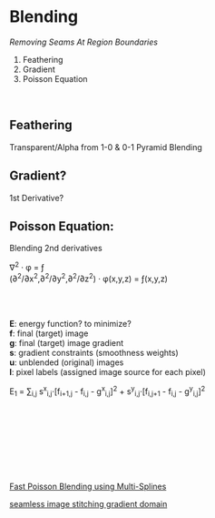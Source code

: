 # Blending
*Removing Seams At Region Boundaries*


1) Feathering 
2) Gradient
3) Poisson Equation

<br/>


## Feathering
Transparent/Alpha from 1-0 & 0-1
	Pyramid Blending
	


## Gradient?
1st Derivative?


## Poisson Equation:
Blending 2nd derivatives

&nabla;<sup>2</sup> &middot; &phi; = &fnof;
<br/>
(&part;<sup>2</sup>/&part;x<sup>2</sup>,&part;<sup>2</sup>/&part;y<sup>2</sup>,&part;<sup>2</sup>/&part;z<sup>2</sup>) &middot; &phi;(x,y,z) = &fnof;(x,y,z)

<br/>
<br/>

**E**: energy function? to minimize?
<br/>
**f**: final (target) image 
<br/>
**g**: final (target) image gradient
<br/>
**s**: gradient constraints (smoothness weights)
<br/>
**u**: unblended (original) images
<br/>
**l**: pixel labels (assigned image source for each pixel)
<br/>

E<sub>1</sub> = &Sum;<sub>i,j</sub> s<sup>x</sup><sub>i,j</sub>&middot;[f<sub>i+1,j</sub> - f<sub>i,j</sub> - g<sup>x</sup><sub>i,j</sub>]<sup>2</sup> + s<sup>y</sup><sub>i,j</sub>&middot;[f<sub>i,j+1</sub> - f<sub>i,j</sub> - g<sup>y</sup><sub>i,j</sub>]<sup>2</sup>

<br/>
<br/>
<br/>






<br/>
<br/>
<br/>
<br/>


[Fast Poisson Blending using Multi-Splines](http://www.msr-waypoint.net/pubs/144582/Szeliski-ICCP11.pdf)

[seamless image stitching gradient domain](http://www.wisdom.weizmann.ac.il/~levina/papers/blendingTR.pdf)
